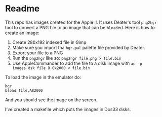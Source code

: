 # Readme

This repo has images created for the Apple II. It uses Deater's tool `png2hgr` tool to convert a PNG file to an image that can be `bload`ed. Here is how to create an image:

1. Create 280x192 indexed file in Gimp
2. Make sure you import tha `hgr.pal` palette file provided by Deater.
3. Export your file to a PNG
4. Run the `png2hgr` like so: `png2hgr file.png > file.bin`
5. Use AppleCommander to add the file to a disk image with `ac -p images.dsk file B 0x2000 < file.bin`

To load the image in the emulator do:

```
hgr
bload file,A$2000
```

And you should see the image on the screen.

I've created a makefile which puts the images in Dos33 disks.
